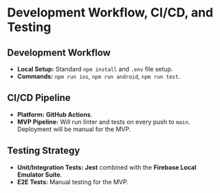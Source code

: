 # Development Workflow, CI/CD, and Testing

## Development Workflow

  * **Local Setup:** Standard `npm install` and `.env` file setup.
  * **Commands:** `npm run ios`, `npm run android`, `npm run test`.

## CI/CD Pipeline

  * **Platform:** **GitHub Actions**.
  * **MVP Pipeline:** Will run linter and tests on every push to `main`. Deployment will be manual for the MVP.

## Testing Strategy

  * **Unit/Integration Tests:** **Jest** combined with the **Firebase Local Emulator Suite**.
  * **E2E Tests:** Manual testing for the MVP.

<!-- end list -->

```
```
